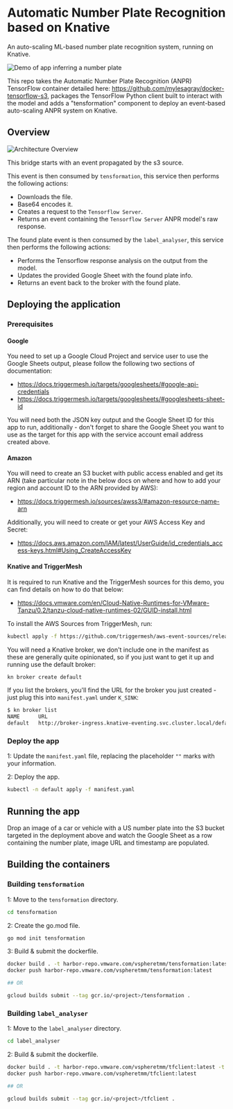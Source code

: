 # Automatic Number Plate Recognition based on Knative

An auto-scaling ML-based number plate recognition system, running on Knative.

![Demo of app inferring a number plate](img/demo.gif)

This repo takes the Automatic Number Plate Recognition (ANPR) TensorFlow container detailed here: <https://github.com/mylesagray/docker-tensorflow-s3>, packages the TensorFlow Python client built to interact with the model and adds a "tensformation" component to deploy an event-based auto-scaling ANPR system on Knative.

## Overview

![Architecture Overview](./img/overview.png)

This bridge starts with an event propagated by the s3 source.

This event is then consumed by `tensformation`, this service then performs the following actions:

* Downloads the file.
* Base64 encodes it.
* Creates a request to the `Tensorflow Server`.
* Returns an event containing the `Tensorflow Server` ANPR model's raw response.

The found plate event is then consumed by the `label_analyser`, this service then performs the following actions:

* Performs the Tensorflow response analysis on the output from the model.
* Updates the provided Google Sheet with the found plate info.
* Returns an event back to the broker with the found plate.

## Deploying the application

### Prerequisites

#### Google

You need to set up a Google Cloud Project and service user to use the Google Sheets output, please follow the following two sections of documentation:

* <https://docs.triggermesh.io/targets/googlesheets/#google-api-credentials>
* <https://docs.triggermesh.io/targets/googlesheets/#googlesheets-sheet-id>

You will need both the JSON key output and the Google Sheet ID for this app to run, additionally - don't forget to share the Google Sheet you want to use as the target for this app with the service account email address created above.

#### Amazon

You will need to create an S3 bucket with public access enabled and get its ARN (take particular note in the below docs on where and how to add your region and account ID to the ARN provided by AWS):

* <https://docs.triggermesh.io/sources/awss3/#amazon-resource-name-arn>

Additionally, you will need to create or get your AWS Access Key and Secret:

* <https://docs.aws.amazon.com/IAM/latest/UserGuide/id_credentials_access-keys.html#Using_CreateAccessKey>

#### Knative and TriggerMesh

It is required to run Knative and the TriggerMesh sources for this demo, you can find details on how to do that below:

* <https://docs.vmware.com/en/Cloud-Native-Runtimes-for-VMware-Tanzu/0.2/tanzu-cloud-native-runtimes-02/GUID-install.html>

To install the AWS Sources from TriggerMesh, run:

```sh
kubectl apply -f https://github.com/triggermesh/aws-event-sources/releases/download/v1.6.0/aws-event-sources.yaml
```

You will need a Knative broker, we don't include one in the manifest as these are generally quite opinionated, so if you just want to get it up and running use the default broker:

```sh
kn broker create default
```

If you list the brokers, you'll find the URL for the broker you just created - just plug this into `manifest.yaml` under `K_SINK`:

```sh
$ kn broker list
NAME      URL                                                                        AGE     CONDITIONS   READY   REASON
default   http://broker-ingress.knative-eventing.svc.cluster.local/default/default   7d22h   5 OK / 5     True    
```

### Deploy the app

1: Update the `manifest.yaml` file, replacing the placeholder `""` marks with your information.

2: Deploy the app.

```sh
kubectl -n default apply -f manifest.yaml
```

## Running the app

Drop an image of a car or vehicle with a US number plate into the S3 bucket targeted in the deployment above and watch the Google Sheet as a row containing the number plate, image URL and timestamp are populated.
## Building the containers

### Building `tensformation`

1: Move to the `tensformation` directory.

```sh
cd tensformation
```

2: Create the go.mod file.

```sh
go mod init tensformation
```

3: Build & submit the dockerfile.

```sh
docker build . -t harbor-repo.vmware.com/vspheretmm/tensformation:latest -t tensformation:latest
docker push harbor-repo.vmware.com/vspheretmm/tensformation:latest

## OR

gcloud builds submit --tag gcr.io/<project>/tensformation .
```

### Building `label_analyser`

1: Move to the `label_analyser` directory.

```sh
cd label_analyser
```

2: Build & submit the dockerfile.

```sh
docker build . -t harbor-repo.vmware.com/vspheretmm/tfclient:latest -t tfclient:latest
docker push harbor-repo.vmware.com/vspheretmm/tfclient:latest

## OR

gcloud builds submit --tag gcr.io/<project>/tfclient .
```
